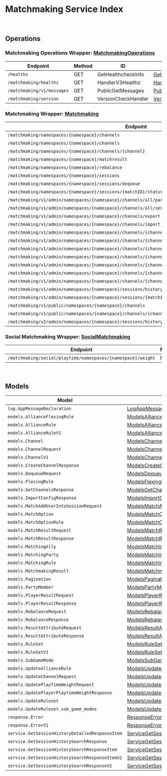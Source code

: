 # Matchmaking Service Index

&nbsp;  

## Operations

### Matchmaking Operations Wrapper:  [MatchmakingOperations](../src/main/java/net/accelbyte/sdk/api/matchmaking/wrappers/MatchmakingOperations.java)
| Endpoint | Method | ID | Class | Example |
|---|---|---|---|---|
| `/healthz` | GET | GetHealthcheckInfo | [GetHealthcheckInfo](../src/main/java/net/accelbyte/sdk/api/matchmaking/operations/matchmaking_operations/GetHealthcheckInfo.java) | [GetHealthcheckInfo](../samples/cli/src/main/java/net/accelbyte/sdk/cli/api/matchmaking/matchmaking_operations/GetHealthcheckInfo.java) |
| `/matchmaking/healthz` | GET | HandlerV3Healthz | [HandlerV3Healthz](../src/main/java/net/accelbyte/sdk/api/matchmaking/operations/matchmaking_operations/HandlerV3Healthz.java) | [HandlerV3Healthz](../samples/cli/src/main/java/net/accelbyte/sdk/cli/api/matchmaking/matchmaking_operations/HandlerV3Healthz.java) |
| `/matchmaking/v1/messages` | GET | PublicGetMessages | [PublicGetMessages](../src/main/java/net/accelbyte/sdk/api/matchmaking/operations/matchmaking_operations/PublicGetMessages.java) | [PublicGetMessages](../samples/cli/src/main/java/net/accelbyte/sdk/cli/api/matchmaking/matchmaking_operations/PublicGetMessages.java) |
| `/matchmaking/version` | GET | VersionCheckHandler | [VersionCheckHandler](../src/main/java/net/accelbyte/sdk/api/matchmaking/operations/matchmaking_operations/VersionCheckHandler.java) | [VersionCheckHandler](../samples/cli/src/main/java/net/accelbyte/sdk/cli/api/matchmaking/matchmaking_operations/VersionCheckHandler.java) |

### Matchmaking Wrapper:  [Matchmaking](../src/main/java/net/accelbyte/sdk/api/matchmaking/wrappers/Matchmaking.java)
| Endpoint | Method | ID | Class | Example |
|---|---|---|---|---|
| `/matchmaking/namespaces/{namespace}/channels` | GET | GetAllChannelsHandler | [GetAllChannelsHandler](../src/main/java/net/accelbyte/sdk/api/matchmaking/operations/matchmaking/GetAllChannelsHandler.java) | [GetAllChannelsHandler](../samples/cli/src/main/java/net/accelbyte/sdk/cli/api/matchmaking/matchmaking/GetAllChannelsHandler.java) |
| `/matchmaking/namespaces/{namespace}/channels` | POST | CreateChannelHandler | [CreateChannelHandler](../src/main/java/net/accelbyte/sdk/api/matchmaking/operations/matchmaking/CreateChannelHandler.java) | [CreateChannelHandler](../samples/cli/src/main/java/net/accelbyte/sdk/cli/api/matchmaking/matchmaking/CreateChannelHandler.java) |
| `/matchmaking/namespaces/{namespace}/channels/{channel}` | DELETE | DeleteChannelHandler | [DeleteChannelHandler](../src/main/java/net/accelbyte/sdk/api/matchmaking/operations/matchmaking/DeleteChannelHandler.java) | [DeleteChannelHandler](../samples/cli/src/main/java/net/accelbyte/sdk/cli/api/matchmaking/matchmaking/DeleteChannelHandler.java) |
| `/matchmaking/namespaces/{namespace}/matchresult` | POST | StoreMatchResults | [StoreMatchResults](../src/main/java/net/accelbyte/sdk/api/matchmaking/operations/matchmaking/StoreMatchResults.java) | [StoreMatchResults](../samples/cli/src/main/java/net/accelbyte/sdk/cli/api/matchmaking/matchmaking/StoreMatchResults.java) |
| `/matchmaking/namespaces/{namespace}/rebalance` | POST | Rebalance | [Rebalance](../src/main/java/net/accelbyte/sdk/api/matchmaking/operations/matchmaking/Rebalance.java) | [Rebalance](../samples/cli/src/main/java/net/accelbyte/sdk/cli/api/matchmaking/matchmaking/Rebalance.java) |
| `/matchmaking/namespaces/{namespace}/sessions` | POST | QueueSessionHandler | [QueueSessionHandler](../src/main/java/net/accelbyte/sdk/api/matchmaking/operations/matchmaking/QueueSessionHandler.java) | [QueueSessionHandler](../samples/cli/src/main/java/net/accelbyte/sdk/cli/api/matchmaking/matchmaking/QueueSessionHandler.java) |
| `/matchmaking/namespaces/{namespace}/sessions/dequeue` | POST | DequeueSessionHandler | [DequeueSessionHandler](../src/main/java/net/accelbyte/sdk/api/matchmaking/operations/matchmaking/DequeueSessionHandler.java) | [DequeueSessionHandler](../samples/cli/src/main/java/net/accelbyte/sdk/cli/api/matchmaking/matchmaking/DequeueSessionHandler.java) |
| `/matchmaking/namespaces/{namespace}/sessions/{matchID}/status` | GET | QuerySessionHandler | [QuerySessionHandler](../src/main/java/net/accelbyte/sdk/api/matchmaking/operations/matchmaking/QuerySessionHandler.java) | [QuerySessionHandler](../samples/cli/src/main/java/net/accelbyte/sdk/cli/api/matchmaking/matchmaking/QuerySessionHandler.java) |
| `/matchmaking/v1/admin/namespaces/{namespace}/channels/all/parties` | GET | GetAllPartyInAllChannel | [GetAllPartyInAllChannel](../src/main/java/net/accelbyte/sdk/api/matchmaking/operations/matchmaking/GetAllPartyInAllChannel.java) | [GetAllPartyInAllChannel](../samples/cli/src/main/java/net/accelbyte/sdk/cli/api/matchmaking/matchmaking/GetAllPartyInAllChannel.java) |
| `/matchmaking/v1/admin/namespaces/{namespace}/channels/all/sessions/bulk` | GET | BulkGetSessions | [BulkGetSessions](../src/main/java/net/accelbyte/sdk/api/matchmaking/operations/matchmaking/BulkGetSessions.java) | [BulkGetSessions](../samples/cli/src/main/java/net/accelbyte/sdk/cli/api/matchmaking/matchmaking/BulkGetSessions.java) |
| `/matchmaking/v1/admin/namespaces/{namespace}/channels/export` | GET | ExportChannels | [ExportChannels](../src/main/java/net/accelbyte/sdk/api/matchmaking/operations/matchmaking/ExportChannels.java) | [ExportChannels](../samples/cli/src/main/java/net/accelbyte/sdk/cli/api/matchmaking/matchmaking/ExportChannels.java) |
| `/matchmaking/v1/admin/namespaces/{namespace}/channels/import` | POST | ImportChannels | [ImportChannels](../src/main/java/net/accelbyte/sdk/api/matchmaking/operations/matchmaking/ImportChannels.java) | [ImportChannels](../samples/cli/src/main/java/net/accelbyte/sdk/cli/api/matchmaking/matchmaking/ImportChannels.java) |
| `/matchmaking/v1/admin/namespaces/{namespace}/channels/{channelName}` | GET | GetSingleMatchmakingChannel | [GetSingleMatchmakingChannel](../src/main/java/net/accelbyte/sdk/api/matchmaking/operations/matchmaking/GetSingleMatchmakingChannel.java) | [GetSingleMatchmakingChannel](../samples/cli/src/main/java/net/accelbyte/sdk/cli/api/matchmaking/matchmaking/GetSingleMatchmakingChannel.java) |
| `/matchmaking/v1/admin/namespaces/{namespace}/channels/{channelName}` | PATCH | UpdateMatchmakingChannel | [UpdateMatchmakingChannel](../src/main/java/net/accelbyte/sdk/api/matchmaking/operations/matchmaking/UpdateMatchmakingChannel.java) | [UpdateMatchmakingChannel](../samples/cli/src/main/java/net/accelbyte/sdk/cli/api/matchmaking/matchmaking/UpdateMatchmakingChannel.java) |
| `/matchmaking/v1/admin/namespaces/{namespace}/channels/{channelName}/parties` | GET | GetAllPartyInChannel | [GetAllPartyInChannel](../src/main/java/net/accelbyte/sdk/api/matchmaking/operations/matchmaking/GetAllPartyInChannel.java) | [GetAllPartyInChannel](../samples/cli/src/main/java/net/accelbyte/sdk/cli/api/matchmaking/matchmaking/GetAllPartyInChannel.java) |
| `/matchmaking/v1/admin/namespaces/{namespace}/channels/{channelName}/sessions` | GET | GetAllSessionsInChannel | [GetAllSessionsInChannel](../src/main/java/net/accelbyte/sdk/api/matchmaking/operations/matchmaking/GetAllSessionsInChannel.java) | [GetAllSessionsInChannel](../samples/cli/src/main/java/net/accelbyte/sdk/cli/api/matchmaking/matchmaking/GetAllSessionsInChannel.java) |
| `/matchmaking/v1/admin/namespaces/{namespace}/channels/{channelName}/sessions/{matchID}` | POST | AddUserIntoSessionInChannel | [AddUserIntoSessionInChannel](../src/main/java/net/accelbyte/sdk/api/matchmaking/operations/matchmaking/AddUserIntoSessionInChannel.java) | [AddUserIntoSessionInChannel](../samples/cli/src/main/java/net/accelbyte/sdk/cli/api/matchmaking/matchmaking/AddUserIntoSessionInChannel.java) |
| `/matchmaking/v1/admin/namespaces/{namespace}/channels/{channelName}/sessions/{matchID}` | DELETE | DeleteSessionInChannel | [DeleteSessionInChannel](../src/main/java/net/accelbyte/sdk/api/matchmaking/operations/matchmaking/DeleteSessionInChannel.java) | [DeleteSessionInChannel](../samples/cli/src/main/java/net/accelbyte/sdk/cli/api/matchmaking/matchmaking/DeleteSessionInChannel.java) |
| `/matchmaking/v1/admin/namespaces/{namespace}/channels/{channelName}/sessions/{matchID}/users/{userID}` | DELETE | DeleteUserFromSessionInChannel | [DeleteUserFromSessionInChannel](../src/main/java/net/accelbyte/sdk/api/matchmaking/operations/matchmaking/DeleteUserFromSessionInChannel.java) | [DeleteUserFromSessionInChannel](../samples/cli/src/main/java/net/accelbyte/sdk/cli/api/matchmaking/matchmaking/DeleteUserFromSessionInChannel.java) |
| `/matchmaking/v1/admin/namespaces/{namespace}/sessions/history/search` | GET | SearchSessions | [SearchSessions](../src/main/java/net/accelbyte/sdk/api/matchmaking/operations/matchmaking/SearchSessions.java) | [SearchSessions](../samples/cli/src/main/java/net/accelbyte/sdk/cli/api/matchmaking/matchmaking/SearchSessions.java) |
| `/matchmaking/v1/admin/namespaces/{namespace}/sessions/{matchID}/history/detailed` | GET | GetSessionHistoryDetailed | [GetSessionHistoryDetailed](../src/main/java/net/accelbyte/sdk/api/matchmaking/operations/matchmaking/GetSessionHistoryDetailed.java) | [GetSessionHistoryDetailed](../samples/cli/src/main/java/net/accelbyte/sdk/cli/api/matchmaking/matchmaking/GetSessionHistoryDetailed.java) |
| `/matchmaking/v1/public/namespaces/{namespace}/channels` | GET | PublicGetAllMatchmakingChannel | [PublicGetAllMatchmakingChannel](../src/main/java/net/accelbyte/sdk/api/matchmaking/operations/matchmaking/PublicGetAllMatchmakingChannel.java) | [PublicGetAllMatchmakingChannel](../samples/cli/src/main/java/net/accelbyte/sdk/cli/api/matchmaking/matchmaking/PublicGetAllMatchmakingChannel.java) |
| `/matchmaking/v1/public/namespaces/{namespace}/channels/{channelName}` | GET | PublicGetSingleMatchmakingChannel | [PublicGetSingleMatchmakingChannel](../src/main/java/net/accelbyte/sdk/api/matchmaking/operations/matchmaking/PublicGetSingleMatchmakingChannel.java) | [PublicGetSingleMatchmakingChannel](../samples/cli/src/main/java/net/accelbyte/sdk/cli/api/matchmaking/matchmaking/PublicGetSingleMatchmakingChannel.java) |
| `/matchmaking/v2/admin/namespaces/{namespace}/sessions/history/search` | GET | SearchSessionsV2 | [SearchSessionsV2](../src/main/java/net/accelbyte/sdk/api/matchmaking/operations/matchmaking/SearchSessionsV2.java) | [SearchSessionsV2](../samples/cli/src/main/java/net/accelbyte/sdk/cli/api/matchmaking/matchmaking/SearchSessionsV2.java) |

### Social Matchmaking Wrapper:  [SocialMatchmaking](../src/main/java/net/accelbyte/sdk/api/matchmaking/wrappers/SocialMatchmaking.java)
| Endpoint | Method | ID | Class | Example |
|---|---|---|---|---|
| `/matchmaking/social/playtime/namespaces/{namespace}/weight` | PATCH | UpdatePlayTimeWeight | [UpdatePlayTimeWeight](../src/main/java/net/accelbyte/sdk/api/matchmaking/operations/social_matchmaking/UpdatePlayTimeWeight.java) | [UpdatePlayTimeWeight](../samples/cli/src/main/java/net/accelbyte/sdk/cli/api/matchmaking/social_matchmaking/UpdatePlayTimeWeight.java) |


&nbsp;  

## Models

| Model | Class |
|---|---|
| `log.AppMessageDeclaration` | [LogAppMessageDeclaration](../src/main/java/net/accelbyte/sdk/api/matchmaking/models/LogAppMessageDeclaration.java) |
| `models.AllianceFlexingRule` | [ModelsAllianceFlexingRule](../src/main/java/net/accelbyte/sdk/api/matchmaking/models/ModelsAllianceFlexingRule.java) |
| `models.AllianceRule` | [ModelsAllianceRule](../src/main/java/net/accelbyte/sdk/api/matchmaking/models/ModelsAllianceRule.java) |
| `models.AllianceRuleV1` | [ModelsAllianceRuleV1](../src/main/java/net/accelbyte/sdk/api/matchmaking/models/ModelsAllianceRuleV1.java) |
| `models.Channel` | [ModelsChannel](../src/main/java/net/accelbyte/sdk/api/matchmaking/models/ModelsChannel.java) |
| `models.ChannelRequest` | [ModelsChannelRequest](../src/main/java/net/accelbyte/sdk/api/matchmaking/models/ModelsChannelRequest.java) |
| `models.ChannelV1` | [ModelsChannelV1](../src/main/java/net/accelbyte/sdk/api/matchmaking/models/ModelsChannelV1.java) |
| `models.CreateChannelResponse` | [ModelsCreateChannelResponse](../src/main/java/net/accelbyte/sdk/api/matchmaking/models/ModelsCreateChannelResponse.java) |
| `models.DequeueRequest` | [ModelsDequeueRequest](../src/main/java/net/accelbyte/sdk/api/matchmaking/models/ModelsDequeueRequest.java) |
| `models.FlexingRule` | [ModelsFlexingRule](../src/main/java/net/accelbyte/sdk/api/matchmaking/models/ModelsFlexingRule.java) |
| `models.GetChannelsResponse` | [ModelsGetChannelsResponse](../src/main/java/net/accelbyte/sdk/api/matchmaking/models/ModelsGetChannelsResponse.java) |
| `models.ImportConfigResponse` | [ModelsImportConfigResponse](../src/main/java/net/accelbyte/sdk/api/matchmaking/models/ModelsImportConfigResponse.java) |
| `models.MatchAddUserIntoSessionRequest` | [ModelsMatchAddUserIntoSessionRequest](../src/main/java/net/accelbyte/sdk/api/matchmaking/models/ModelsMatchAddUserIntoSessionRequest.java) |
| `models.MatchOption` | [ModelsMatchOption](../src/main/java/net/accelbyte/sdk/api/matchmaking/models/ModelsMatchOption.java) |
| `models.MatchOptionRule` | [ModelsMatchOptionRule](../src/main/java/net/accelbyte/sdk/api/matchmaking/models/ModelsMatchOptionRule.java) |
| `models.MatchResultRequest` | [ModelsMatchResultRequest](../src/main/java/net/accelbyte/sdk/api/matchmaking/models/ModelsMatchResultRequest.java) |
| `models.MatchResultResponse` | [ModelsMatchResultResponse](../src/main/java/net/accelbyte/sdk/api/matchmaking/models/ModelsMatchResultResponse.java) |
| `models.MatchingAlly` | [ModelsMatchingAlly](../src/main/java/net/accelbyte/sdk/api/matchmaking/models/ModelsMatchingAlly.java) |
| `models.MatchingParty` | [ModelsMatchingParty](../src/main/java/net/accelbyte/sdk/api/matchmaking/models/ModelsMatchingParty.java) |
| `models.MatchingRule` | [ModelsMatchingRule](../src/main/java/net/accelbyte/sdk/api/matchmaking/models/ModelsMatchingRule.java) |
| `models.MatchmakingResult` | [ModelsMatchmakingResult](../src/main/java/net/accelbyte/sdk/api/matchmaking/models/ModelsMatchmakingResult.java) |
| `models.Pagination` | [ModelsPagination](../src/main/java/net/accelbyte/sdk/api/matchmaking/models/ModelsPagination.java) |
| `models.PartyMember` | [ModelsPartyMember](../src/main/java/net/accelbyte/sdk/api/matchmaking/models/ModelsPartyMember.java) |
| `models.PlayerResultRequest` | [ModelsPlayerResultRequest](../src/main/java/net/accelbyte/sdk/api/matchmaking/models/ModelsPlayerResultRequest.java) |
| `models.PlayerResultResponse` | [ModelsPlayerResultResponse](../src/main/java/net/accelbyte/sdk/api/matchmaking/models/ModelsPlayerResultResponse.java) |
| `models.RebalanceRequest` | [ModelsRebalanceRequest](../src/main/java/net/accelbyte/sdk/api/matchmaking/models/ModelsRebalanceRequest.java) |
| `models.RebalanceResponse` | [ModelsRebalanceResponse](../src/main/java/net/accelbyte/sdk/api/matchmaking/models/ModelsRebalanceResponse.java) |
| `models.ResultAttributeRequest` | [ModelsResultAttributeRequest](../src/main/java/net/accelbyte/sdk/api/matchmaking/models/ModelsResultAttributeRequest.java) |
| `models.ResultAttributeResponse` | [ModelsResultAttributeResponse](../src/main/java/net/accelbyte/sdk/api/matchmaking/models/ModelsResultAttributeResponse.java) |
| `models.RuleSet` | [ModelsRuleSet](../src/main/java/net/accelbyte/sdk/api/matchmaking/models/ModelsRuleSet.java) |
| `models.RuleSetV1` | [ModelsRuleSetV1](../src/main/java/net/accelbyte/sdk/api/matchmaking/models/ModelsRuleSetV1.java) |
| `models.SubGameMode` | [ModelsSubGameMode](../src/main/java/net/accelbyte/sdk/api/matchmaking/models/ModelsSubGameMode.java) |
| `models.UpdateAllianceRule` | [ModelsUpdateAllianceRule](../src/main/java/net/accelbyte/sdk/api/matchmaking/models/ModelsUpdateAllianceRule.java) |
| `models.UpdateChannelRequest` | [ModelsUpdateChannelRequest](../src/main/java/net/accelbyte/sdk/api/matchmaking/models/ModelsUpdateChannelRequest.java) |
| `models.UpdatePlayTimeWeightRequest` | [ModelsUpdatePlayTimeWeightRequest](../src/main/java/net/accelbyte/sdk/api/matchmaking/models/ModelsUpdatePlayTimeWeightRequest.java) |
| `models.UpdatePlayerPlaytimeWeightResponse` | [ModelsUpdatePlayerPlaytimeWeightResponse](../src/main/java/net/accelbyte/sdk/api/matchmaking/models/ModelsUpdatePlayerPlaytimeWeightResponse.java) |
| `models.UpdateRuleset` | [ModelsUpdateRuleset](../src/main/java/net/accelbyte/sdk/api/matchmaking/models/ModelsUpdateRuleset.java) |
| `models.UpdateRuleset.sub_game_modes` | [ModelsUpdateRulesetSubGameModes](../src/main/java/net/accelbyte/sdk/api/matchmaking/models/ModelsUpdateRulesetSubGameModes.java) |
| `response.Error` | [ResponseError](../src/main/java/net/accelbyte/sdk/api/matchmaking/models/ResponseError.java) |
| `response.ErrorV1` | [ResponseErrorV1](../src/main/java/net/accelbyte/sdk/api/matchmaking/models/ResponseErrorV1.java) |
| `service.GetSessionHistoryDetailedResponseItem` | [ServiceGetSessionHistoryDetailedResponseItem](../src/main/java/net/accelbyte/sdk/api/matchmaking/models/ServiceGetSessionHistoryDetailedResponseItem.java) |
| `service.GetSessionHistorySearchResponse` | [ServiceGetSessionHistorySearchResponse](../src/main/java/net/accelbyte/sdk/api/matchmaking/models/ServiceGetSessionHistorySearchResponse.java) |
| `service.GetSessionHistorySearchResponseItem` | [ServiceGetSessionHistorySearchResponseItem](../src/main/java/net/accelbyte/sdk/api/matchmaking/models/ServiceGetSessionHistorySearchResponseItem.java) |
| `service.GetSessionHistorySearchResponseItemV2` | [ServiceGetSessionHistorySearchResponseItemV2](../src/main/java/net/accelbyte/sdk/api/matchmaking/models/ServiceGetSessionHistorySearchResponseItemV2.java) |
| `service.GetSessionHistorySearchResponseV2` | [ServiceGetSessionHistorySearchResponseV2](../src/main/java/net/accelbyte/sdk/api/matchmaking/models/ServiceGetSessionHistorySearchResponseV2.java) |
